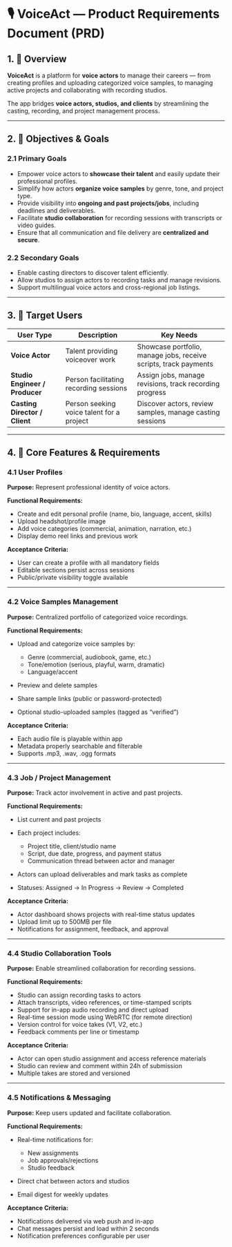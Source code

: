 # 🎙️ VoiceAct — Product Requirements Document (PRD)

## 1. 📘 Overview

**VoiceAct** is a platform for **voice actors** to manage their careers — from creating profiles and uploading categorized voice samples, to managing active projects and collaborating with recording studios.

The app bridges **voice actors, studios, and clients** by streamlining the casting, recording, and project management process.

---

## 2. 🎯 Objectives & Goals

### 2.1 Primary Goals

- Empower voice actors to **showcase their talent** and easily update their professional profiles.
- Simplify how actors **organize voice samples** by genre, tone, and project type.
- Provide visibility into **ongoing and past projects/jobs**, including deadlines and deliverables.
- Facilitate **studio collaboration** for recording sessions with transcripts or video guides.
- Ensure that all communication and file delivery are **centralized and secure**.

### 2.2 Secondary Goals

- Enable casting directors to discover talent efficiently.
- Allow studios to assign actors to recording tasks and manage revisions.
- Support multilingual voice actors and cross-regional job listings.

---

## 3. 👥 Target Users

| User Type                      | Description                               | Key Needs                                                        |
| ------------------------------ | ----------------------------------------- | ---------------------------------------------------------------- |
| **Voice Actor**                | Talent providing voiceover work           | Showcase portfolio, manage jobs, receive scripts, track payments |
| **Studio Engineer / Producer** | Person facilitating recording sessions    | Assign jobs, manage revisions, track recording progress          |
| **Casting Director / Client**  | Person seeking voice talent for a project | Discover actors, review samples, manage casting sessions         |

---

## 4. 📱 Core Features & Requirements

### 4.1 User Profiles

**Purpose:** Represent professional identity of voice actors.

**Functional Requirements:**

- Create and edit personal profile (name, bio, language, accent, skills)
- Upload headshot/profile image
- Add voice categories (commercial, animation, narration, etc.)
- Display demo reel links and previous work

**Acceptance Criteria:**

- User can create a profile with all mandatory fields
- Editable sections persist across sessions
- Public/private visibility toggle available

---

### 4.2 Voice Samples Management

**Purpose:** Centralized portfolio of categorized voice recordings.

**Functional Requirements:**

- Upload and categorize voice samples by:
  - Genre (commercial, audiobook, game, etc.)
  - Tone/emotion (serious, playful, warm, dramatic)
  - Language/accent

- Preview and delete samples
- Share sample links (public or password-protected)
- Optional studio-uploaded samples (tagged as “verified”)

**Acceptance Criteria:**

- Each audio file is playable within app
- Metadata properly searchable and filterable
- Supports .mp3, .wav, .ogg formats

---

### 4.3 Job / Project Management

**Purpose:** Track actor involvement in active and past projects.

**Functional Requirements:**

- List current and past projects
- Each project includes:
  - Project title, client/studio name
  - Script, due date, progress, and payment status
  - Communication thread between actor and manager

- Actors can upload deliverables and mark tasks as complete
- Statuses: Assigned → In Progress → Review → Completed

**Acceptance Criteria:**

- Actor dashboard shows projects with real-time status updates
- Upload limit up to 500MB per file
- Notifications for assignment, feedback, and approval

---

### 4.4 Studio Collaboration Tools

**Purpose:** Enable streamlined collaboration for recording sessions.

**Functional Requirements:**

- Studio can assign recording tasks to actors
- Attach transcripts, video references, or time-stamped scripts
- Support for in-app audio recording and direct upload
- Real-time session mode using WebRTC (for remote direction)
- Version control for voice takes (V1, V2, etc.)
- Feedback comments per line or timestamp

**Acceptance Criteria:**

- Actor can open studio assignment and access reference materials
- Studio can review and comment within 24h of submission
- Multiple takes are stored and versioned

---

### 4.5 Notifications & Messaging

**Purpose:** Keep users updated and facilitate collaboration.

**Functional Requirements:**

- Real-time notifications for:
  - New assignments
  - Job approvals/rejections
  - Studio feedback

- Direct chat between actors and studios
- Email digest for weekly updates

**Acceptance Criteria:**

- Notifications delivered via web push and in-app
- Chat messages persist and load within 2 seconds
- Notification preferences configurable per user
